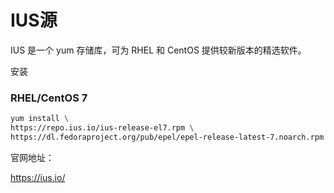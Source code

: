 # IUS源

IUS 是一个 yum 存储库，可为 RHEL 和 CentOS 提供较新版本的精选软件。

安装

### RHEL/CentOS 7

```bash
yum install \
https://repo.ius.io/ius-release-el7.rpm \
https://dl.fedoraproject.org/pub/epel/epel-release-latest-7.noarch.rpm
```



官网地址：

https://ius.io/

